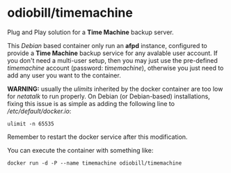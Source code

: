 odiobill/timemachine
====================

Plug and Play solution for a **Time Machine** backup server.

This *Debian* based container only run an **afpd** instance, configured to provide a **Time Machine** backup service for any avalable user account.
If you don't need a multi-user setup, then you may just use the pre-defined *timemachine* account (password: *timemachine*), otherwise you just need to add any user you want to the container.

**WARNING:** usually the *ulimits* inherited by the docker container are too low for *netatalk* to run properly. On Debian (or Debian-based) installations, fixing this issue is as simple as adding the following line to */etc/default/docker.io*:

    ulimit -n 65535

Remember to restart the docker service after this modification.

You can execute the container with something like:

    docker run -d -P --name timemachine odiobill/timemachine

